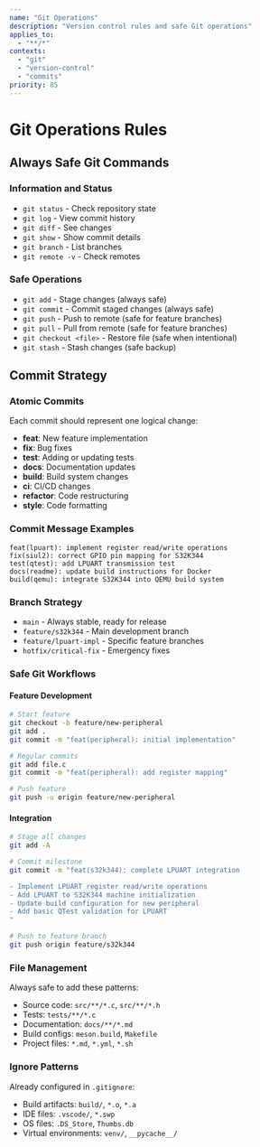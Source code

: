 ```yaml
---
name: "Git Operations"
description: "Version control rules and safe Git operations"
applies_to:
  - "**/*"
contexts:
  - "git"
  - "version-control"
  - "commits"
priority: 85
---
```


# Git Operations Rules

## Always Safe Git Commands

### Information and Status
- `git status` - Check repository state
- `git log` - View commit history
- `git diff` - See changes
- `git show` - Show commit details
- `git branch` - List branches
- `git remote -v` - Check remotes

### Safe Operations
- `git add` - Stage changes (always safe)
- `git commit` - Commit staged changes (always safe)
- `git push` - Push to remote (safe for feature branches)
- `git pull` - Pull from remote (safe for feature branches)
- `git checkout <file>` - Restore file (safe when intentional)
- `git stash` - Stash changes (safe backup)

## Commit Strategy

### Atomic Commits
Each commit should represent one logical change:
- **feat**: New feature implementation
- **fix**: Bug fixes
- **test**: Adding or updating tests
- **docs**: Documentation updates
- **build**: Build system changes
- **ci**: CI/CD changes
- **refactor**: Code restructuring
- **style**: Code formatting

### Commit Message Examples
```
feat(lpuart): implement register read/write operations
fix(siul2): correct GPIO pin mapping for S32K344
test(qtest): add LPUART transmission test
docs(readme): update build instructions for Docker
build(qemu): integrate S32K344 into QEMU build system
```

### Branch Strategy
- `main` - Always stable, ready for release
- `feature/s32k344` - Main development branch
- `feature/lpuart-impl` - Specific feature branches
- `hotfix/critical-fix` - Emergency fixes

### Safe Git Workflows

#### Feature Development
```bash
# Start feature
git checkout -b feature/new-peripheral
git add .
git commit -m "feat(peripheral): initial implementation"

# Regular commits
git add file.c
git commit -m "feat(peripheral): add register mapping"

# Push feature
git push -u origin feature/new-peripheral
```

#### Integration
```bash
# Stage all changes
git add -A

# Commit milestone
git commit -m "feat(s32k344): complete LPUART integration

- Implement LPUART register read/write operations
- Add LPUART to S32K344 machine initialization
- Update build configuration for new peripheral
- Add basic QTest validation for LPUART
"

# Push to feature branch
git push origin feature/s32k344
```

### File Management
Always safe to add these patterns:
- Source code: `src/**/*.c`, `src/**/*.h`
- Tests: `tests/**/*.c`
- Documentation: `docs/**/*.md`
- Build configs: `meson.build`, `Makefile`
- Project files: `*.md`, `*.yml`, `*.sh`

### Ignore Patterns
Already configured in `.gitignore`:
- Build artifacts: `build/`, `*.o`, `*.a`
- IDE files: `.vscode/`, `*.swp`
- OS files: `.DS_Store`, `Thumbs.db`
- Virtual environments: `venv/`, `__pycache__/` 